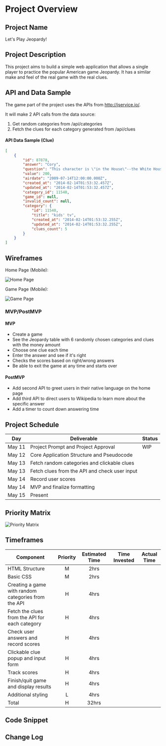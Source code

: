 # Project Overview

## Project Name

Let's Play Jeopardy!

## Project Description

This project aims to build a simple web application that allows a single player to practice the popular American game Jeopardy. It has a similar make and feel of the real game with the real clues.

## API and Data Sample

The game part of the project uses the APIs from http://jservice.io/.

It will make 2 API calls from the data source:
1. Get random categories from /api/categories
2. Fetch the clues for each category generated from /api/clues

#### API Data Sample (Clue)
```json
[
    {
        "id": 87878,
        "answer": "Cory",
        "question": "This character is \"in the House\"--the White House, that is--when his dad starts working there on this Disney show",
        "value": 200,
        "airdate": "2009-07-14T12:00:00.000Z",
        "created_at": "2014-02-14T01:53:32.457Z",
        "updated_at": "2014-02-14T01:53:32.457Z",
        "category_id": 11540,
        "game_id": null,
        "invalid_count": null,
        "category": {
            "id": 11540,
            "title": "kids' tv",
            "created_at": "2014-02-14T01:53:32.255Z",
            "updated_at": "2014-02-14T01:53:32.255Z",
            "clues_count": 5
        }
    }
]
```

## Wireframes
Home Page (Mobile): 

![Home Page](https://res.cloudinary.com/dvmkqx6v1/image/upload/v1589165143/Mobile_1_ktlt1a.png)


Game Page (Mobile): 

![Game Page](https://res.cloudinary.com/dvmkqx6v1/image/upload/v1589165143/Mobile_2_ls4oaq.png)


### MVP/PostMVP  
#### MVP 

- Create a game
- See the Jeopardy table with 6 randomly chosen categories and clues with the money amount
- Choose one clue each time
- Enter the answer and see if it's right
- Checks the scores based on right/wrong answers
- Be able to exit the game at any time and starts over

#### PostMVP  

- Add second API to greet users in their native language on the home page
- Add third API to direct users to Wikipedia to learn more about the specific answer
- Add a timer to count down answering time

## Project Schedule

|  Day | Deliverable | Status
|---|---| ---|
|May 11| Project Prompt and Project Approval | WIP 
|May 12| Core Application Structure and Pseudocode | 
|May 13| Fetch random categories and clickable clues  |
|May 13| Fetch clues from the API and check user input | 
|May 14| Record user scores | 
|May 14| MVP and finalize formatting | 
|May 15| Present | 

## Priority Matrix

![Priority Matrix](https://res.cloudinary.com/dvmkqx6v1/image/upload/v1589166353/Priority_Matrix_brxnhr.png)


## Timeframes

| Component | Priority | Estimated Time | Time Invested | Actual Time |
| --- | :---: |  :---: | :---: | :---: |
| HTML Structure | M | 2hrs|  |  |
| Basic CSS | M | 2hrs|  |  |
| Creating a game with random categories from the API | H | 4hrs|  |  |
| Fetch the clues from the API for each category | H | 4hrs|  |  |
| Check user answers and record scores | H | 4hrs|  |  |
| Clickable clue popup and input form | H | 4hrs|  |  |
| Track scores | H | 4hrs|  |  |
| Finish/quit game and display results | H | 4hrs|  |  |
| Additional styling | L | 4hrs|  |  |
| Total | H | 32hrs|  |  |

## Code Snippet


## Change Log

